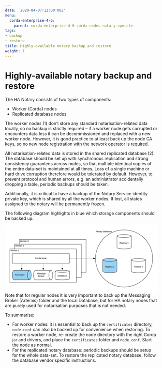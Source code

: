 ```yaml
---
date: '2020-04-07T12:00:00Z'
menu:
  corda-enterprise-4-6:
    parent: corda-enterprise-4-6-corda-nodes-notary-operate
tags:
- backup
- restore
title: Highly-available notary backup and restore
weight: 1
---
```



# Highly-available notary backup and restore

The HA Notary consists of two types of components:


* Worker (Corda) nodes
* Replicated database nodes

The worker nodes (1) don’t store any standard notarisation-related data locally, so no backup is strictly required – if a worker node gets corrupted or encounters data loss it can be decommissioned and replaced with a new worker node. However, it is good practice to at least back up the node CA keys, so no new node registration with the network operator is required.

All notarisation-related data is stored in the shared replicated database (2). The database should be set up with synchronous replication and strong consistency guarantees across nodes, so that multiple identical copies of the entire data-set is maintained at all times.
Loss of a single machine or hard drive corruption therefore would be tolerated by default.
However, to prevent protocol and human errors, e.g. an administrator accidentally dropping a table, periodic backups should be taken.

Additionally, it is critical to have a backup of the Notary Service identity private key, which is shared by all the worker nodes. If lost, all states assigned to the notary will be permanently frozen.

The following diagram highlights in blue which storage components should be backed up.

![storage components](../resources/storage-components.png "storage components")
Note that for regular nodes it is very important to back up the Messaging Broker (Artemis) folder and the local Database, but for HA notary nodes that are purely used for notarisation purposes that is not needed.

To summarise:


* For worker nodes: it is essential to back up the `certificates` directory, `node.conf` can also be backed up for convenience when restoring. To restore a worker node, re-create the node directory with the right Corda jar and drivers, and place the `certificates` folder and `node.conf`. Start the node as normal.
* For the replicated notary database: periodic backups should be setup for the whole data-set. To restore the replicated notary database, follow the database vendor specific instructions.

